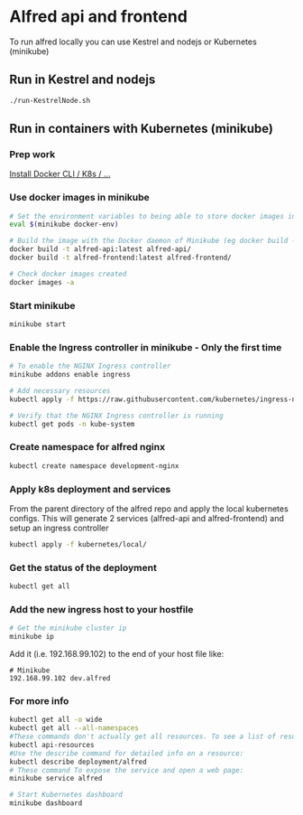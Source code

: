 # Alfred api and frontend

To run alfred locally you can use Kestrel and nodejs or Kubernetes (minikube)

## Run in Kestrel and nodejs

```bash
./run-KestrelNode.sh
```

## Run in containers with Kubernetes (minikube)

### Prep work

[Install Docker CLI / K8s / ...](PREP-DEV-MACHINE.md)

### Use docker images in minikube

```bash
# Set the environment variables to being able to store docker images in minikube
eval $(minikube docker-env)

# Build the image with the Docker daemon of Minikube (eg docker build -t my-image .)
docker build -t alfred-api:latest alfred-api/
docker build -t alfred-frontend:latest alfred-frontend/

# Check docker images created
docker images -a
```

### Start minikube

```bash
minikube start
```

### Enable the Ingress controller in minikube - Only the first time

```bash
# To enable the NGINX Ingress controller
minikube addons enable ingress

# Add necessary resources
kubectl apply -f https://raw.githubusercontent.com/kubernetes/ingress-nginx/master/deploy/static/mandatory.yaml

# Verify that the NGINX Ingress controller is running
kubectl get pods -n kube-system
```

### Create namespace for alfred nginx

```bash
kubectl create namespace development-nginx
```

### Apply k8s deployment and services

From the parent directory of the alfred repo and apply the local kubernetes configs.
This will generate 2 services (alfred-api and alfred-frontend) and setup an ingress controller

```bash
kubectl apply -f kubernetes/local/
```

### Get the status of the deployment

```bash
kubectl get all
```

### Add the new ingress host to your hostfile

```bash
# Get the minikube cluster ip
minikube ip
```

Add it (i.e. 192.168.99.102) to the end of your host file like:

```text
# Minikube
192.168.99.102 dev.alfred
```

### For more info

```bash
kubectl get all -o wide
kubectl get all --all-namespaces
#These commands don't actually get all resources. To see a list of resource types:
kubectl api-resources
#Use the describe command for detailed info on a resource:
kubectl describe deployment/alfred
# These command To expose the service and open a web page:
minikube service alfred

# Start Kubernetes dashboard
minikube dashboard
```
